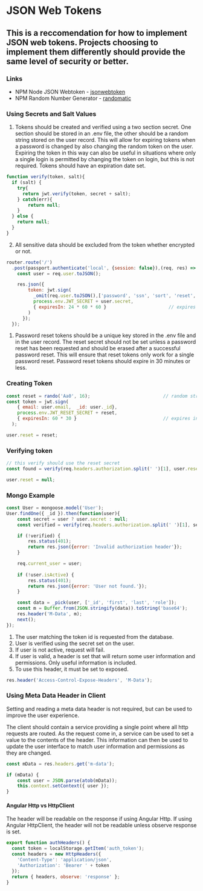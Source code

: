 # JSON Web Tokens

## This is a reccomendation for how to implement JSON web tokens. Projects choosing to implement them differently should provide the same level of security or better.
### Links
* NPM Node JSON Webtoken - [jsonwebtoken](https://www.npmjs.com/package/jsonwebtoken/)
* NPM Random Number Generator - [randomatic](https://www.npmjs.com/package/randomatic)

### Using Secrets and Salt Values
1. Tokens should be created and verified using a two section secret. One section should be stored in an .env file, the other should be a random string stored on the user record. This will allow for expiring tokens when a password is changed by also changing the random token on the user. Expiring the token in this way can also be useful in situations where only a single login is permitted by changing the token on login, but this is not required. Tokens should have an expiration date set.

```js
function verify(token, salt){
  if (salt) {
    try{
      return jwt.verify(token, secret + salt);
    } catch(err){
        return null;
    }
  } else {
    return null;
  }
}
```

2. All sensitive data should be excluded from the token whether encrypted or not.

```js
router.route('/')
  .post(passport.authenticate('local', {session: false}),(req, res) => {
    const user = req.user.toJSON();

    res.json({
        token: jwt.sign(
          _omit(req.user.toJSON(),['password', 'ssn', 'sort', 'reset', 'secret', '__v']), 
          process.env.JWT_SECRET + user.secret,
          { expiresIn: 24 * 60 * 60 }                       // expires in 24 hours
        )
      });
  });
```

1. Password reset tokens should be a unique key stored in the .env file and in the user record. The reset secret should not be set unless a password reset has been requested and should be erased after a successful password reset. This will ensure that reset tokens only work for a single password reset. Password reset tokens should expire in 30 minutes or less.

### Creating Token
```js
const reset = rando('Aa0', 16);                           // random string generation
const token = jwt.sign(
    { email: user.email,  _id: user._id},
    process.env.JWT_RESET_SECRET + reset,
    { expiresIn: 60 * 30 }                                // expires in 30 minutes
  );

user.reset = reset;
```

### Verifying token
```js
// this verify should use the reset secret
const found = verify(req.headers.authorization.split(' ')[1], user.reset); 

user.reset = null;
```

### Mongo Example
```js
const User = mongoose.model('User');
User.findOne({ _id }).then(function(user){
    const secret = user ? user.secret : null;
    const verified = verify(req.headers.authorization.split(' ')[1], secret);

    if (!verified) {
        res.status(401);
        return res.json({error: 'Invalid authorization header'});  
    }

    req.current_user = user;
        
    if (!user.isActive) {
        res.status(401);
        return res.json({error: 'User not found.'});
    }

    const data = _pick(user, ['_id', 'first', 'last', 'role']);
    const m = Buffer.from(JSON.stringify(data)).toString('base64');
    res.header('M-Data', m);        
    next();
});
```
1. The user matching the token id is requested from the database.
2. User is verified using the secret set on the user.
3. If user is not active, request will fail.
4. If user is valid, a header is set that will return some user information and permissions. Only useful information is included.
5. To use this header, it must be set to exposed.

```js
res.header('Access-Control-Expose-Headers', 'M-Data');
```

### Using Meta Data Header in Client
Setting and reading a meta data header is not required, but can be used to improve the user experience.

The client should contain a service providing a single point where all http requests are routed. As the request come in, a service can be used to set a value to the contents of the header. This information can then be used to update the user interface to match user information and permissions as they are changed.

```js
const mData = res.headers.get('m-data');

if (mData) {
    const user = JSON.parse(atob(mData));
    this.context.setContext({ user });
}
```

#### Angular Http vs HttpClient
The header will be readable on the response if using Angular Http. If using Angular HttpClient, the header will not be readable unless observe response is set.

```js
export function authHeaders() {
  const token = localStorage.getItem('auth_token');
  const headers = new HttpHeaders({
    'Content-Type': 'application/json',
    'Authorization': 'Bearer ' + token
  });
  return { headers, observe: 'response' };
}
```